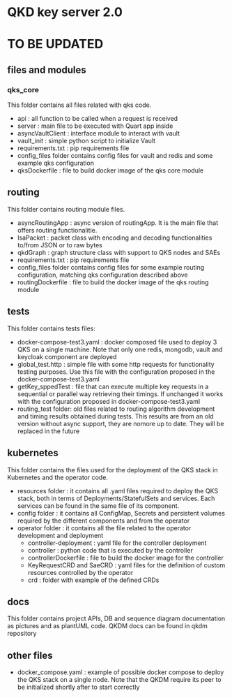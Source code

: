 # QKD key server 2.0

# TO BE UPDATED

## files and modules 
### qks_core
This folder contains all files related with qks code. 
- api : all function to be called when a request is received 
- server : main file to be executed with Quart app inside
- asyncVaultClient : interface module to interact with vault 
- vault_init : simple python script to initialize Vault 
- requirements.txt : pip requirements file  
- config_files folder contains config files for vault and redis and some example qks configuration 
- qksDockerfile : file to build docker image of the qks core module

## routing 
This folder contains routing module files. 
- asyncRoutingApp : async version of routingApp. It is the main file that offers routing functionalitie. 
- lsaPacket : packet class with encoding and decoding functionalities to/from JSON or to raw bytes
- qkdGraph : graph structure class with support to QKS nodes and SAEs
- requirements.txt : pip requirements file  
- config_files folder contains config files for some example routing configuration, matching qks configuration described above 
- routingDockerfile : file to build the docker image of the qks routing module

## tests 
This folder contains tests files: 
- docker-compose-test3.yaml : docker composed file used to deploy 3 QKS on a single machine. Note that only one redis, mongodb, vault and keycloak component are deployed
- global_test.http : simple file with some http requests for functionality testing purposes. Use this file with the configuration proposed in the docker-compose-test3.yaml 
- getKey_sppedTest : file that can execute multiple key requests in a sequential or parallel way retrieving their timings. If unchanged it works with the configuration proposed in docker-compose-test3.yaml 
- routing_test folder: old files related to routing algorithm development and timing results obtained during tests. This results are from an old version without async support, they are nomore up to date. They will be replaced in the future

## kubernetes 
This folder contains the files used for the deployment of the QKS stack in Kubernetes and the operator code. 
- resources folder : it contains all .yaml files required to deploy the QKS stack, both in terms of Deployments/StatefulSets and services. Each services can be found in the same file of its component. 
- config folder : it contains all ConfigMap, Secrets and persistent volumes required by the different components and from the operator
- operator folder : it contains all the file related to the operator development and deployment 
    - controller-deployment : yaml file for the controller deployment 
    - controller : python code that is executed by the controller
    - controllerDockerfile : file to build the docker image for the controller
    - KeyRequestCRD and SaeCRD : yaml files for the definition of custom resources controlled by the operator 
    - crd : folder with example of the defined CRDs

## docs
This folder contains project APIs, DB and sequence diagram documentation as pictures and as plantUML code. 
QKDM docs can be found in qkdm repository 

## other files 
- docker_compose.yaml : example of possible docker compose to deploy the QKS stack on a single node. Note that the QKDM require its peer to be initialized shortly after to start correctly



